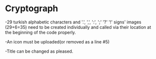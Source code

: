 # Cryptograph
-29 turkish alphabetic characters and '.', ',', ':', ';' '?' '!' signs' images (29+6=35) need to be created individually and called via their location at the beginning of the code properly.

-An icon must be uploaded(or removed as a line #5)

-Title can be changed as pleased.
